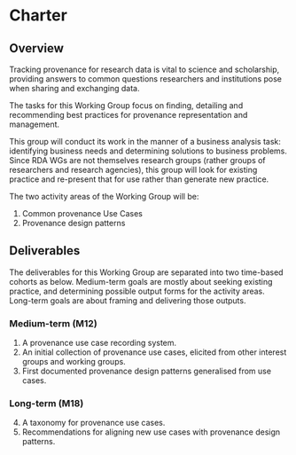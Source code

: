 # Charter

## Overview

Tracking provenance for research data is vital to science and scholarship, providing answers to common questions researchers and institutions pose when sharing and exchanging data.

The tasks for this Working Group focus on finding, detailing and recommending best practices for provenance representation and management.  

This group will conduct its work in the manner of a business analysis task: identifying business needs and determining solutions to business problems. Since RDA WGs are not themselves research groups (rather groups of researchers and research agencies), this group will look for existing practice and re-present that for use rather than generate new practice.

The two activity areas of the Working Group will be:

1. Common provenance Use Cases
2. Provenance design patterns

## Deliverables

The deliverables for this Working Group are separated into two time-based cohorts as below. Medium-term goals are mostly about seeking existing practice, and determining possible output forms for the activity areas. Long-term goals are about framing and delivering those outputs.

### Medium-term (M12)

1. A provenance use case recording system.
2. An initial collection of provenance use cases, elicited from other interest groups and working groups.
3. First documented provenance design patterns generalised from use cases.

### Long-term (M18)

4. A taxonomy for provenance use cases.
5. Recommendations for aligning new use cases with provenance design patterns.


